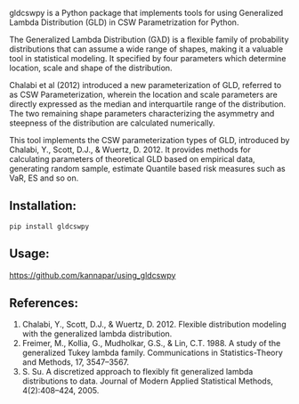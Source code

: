 
gldcswpy is a Python package that implements tools for using Generalized Lambda Distribution (GLD) in CSW Parametrization for Python.

The Generalized Lambda Distribution (GλD) is a flexible family of probability distributions that can assume a wide range of shapes, making it a valuable tool in statistical modeling. It specified by four parameters which determine location, scale and shape of the distribution.

Chalabi et al (2012) introduced a new parameterization of GLD, referred to as CSW Parameterization, wherein the location and scale parameters are directly expressed as the median and interquartile range of the distribution. The two remaining shape parameters characterizing the asymmetry and steepness of the distribution are calculated numerically.

This tool implements the CSW parameterization types of GLD, introduced by Chalabi, Y., Scott, D.J., & Wuertz, D. 2012. It provides methods for calculating parameters of theoretical GLD based on empirical data, generating random sample, estimate Quantile based risk measures such as VaR, ES and so on.

## Installation: 
```
pip install gldcswpy
```

## Usage: 
https://github.com/kannapar/using_gldcswpy

## References:
1. Chalabi, Y., Scott, D.J., & Wuertz, D. 2012. Flexible distribution modeling with the generalized lambda distribution.
2. Freimer, M., Kollia, G., Mudholkar, G.S., & Lin, C.T. 1988. A study of the generalized Tukey lambda family. Communications in Statistics-Theory and Methods, 17, 3547–3567.
3. S. Su. A discretized approach to flexibly fit generalized lambda distributions to data. Journal of Modern Applied Statistical Methods, 4(2):408–424, 2005.
